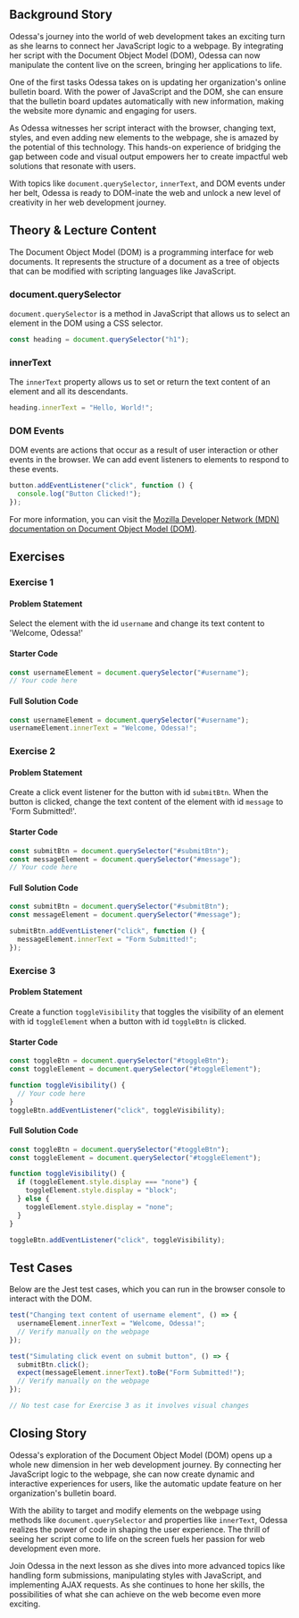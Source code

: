 ## Background Story

Odessa's journey into the world of web development takes an exciting turn as she learns to connect her JavaScript logic to a webpage. By integrating her script with the Document Object Model (DOM), Odessa can now manipulate the content live on the screen, bringing her applications to life.

One of the first tasks Odessa takes on is updating her organization's online bulletin board. With the power of JavaScript and the DOM, she can ensure that the bulletin board updates automatically with new information, making the website more dynamic and engaging for users.

As Odessa witnesses her script interact with the browser, changing text, styles, and even adding new elements to the webpage, she is amazed by the potential of this technology. This hands-on experience of bridging the gap between code and visual output empowers her to create impactful web solutions that resonate with users.

With topics like `document.querySelector`, `innerText`, and DOM events under her belt, Odessa is ready to DOM-inate the web and unlock a new level of creativity in her web development journey.

## Theory & Lecture Content

The Document Object Model (DOM) is a programming interface for web documents. It represents the structure of a document as a tree of objects that can be modified with scripting languages like JavaScript.

### document.querySelector

`document.querySelector` is a method in JavaScript that allows us to select an element in the DOM using a CSS selector.

```js
const heading = document.querySelector("h1");
```

### innerText

The `innerText` property allows us to set or return the text content of an element and all its descendants.

```js
heading.innerText = "Hello, World!";
```

### DOM Events

DOM events are actions that occur as a result of user interaction or other events in the browser. We can add event listeners to elements to respond to these events.

```js
button.addEventListener("click", function () {
  console.log("Button Clicked!");
});
```

For more information, you can visit the [Mozilla Developer Network (MDN) documentation on Document Object Model (DOM)](https://developer.mozilla.org/en-US/docs/Web/API/Document_Object_Model).

## Exercises

### Exercise 1

#### Problem Statement

Select the element with the id `username` and change its text content to 'Welcome, Odessa!'

#### Starter Code

```js
const usernameElement = document.querySelector("#username");
// Your code here
```

#### Full Solution Code

```js
const usernameElement = document.querySelector("#username");
usernameElement.innerText = "Welcome, Odessa!";
```

### Exercise 2

#### Problem Statement

Create a click event listener for the button with id `submitBtn`. When the button is clicked, change the text content of the element with id `message` to 'Form Submitted!'.

#### Starter Code

```js
const submitBtn = document.querySelector("#submitBtn");
const messageElement = document.querySelector("#message");
// Your code here
```

#### Full Solution Code

```js
const submitBtn = document.querySelector("#submitBtn");
const messageElement = document.querySelector("#message");

submitBtn.addEventListener("click", function () {
  messageElement.innerText = "Form Submitted!";
});
```

### Exercise 3

#### Problem Statement

Create a function `toggleVisibility` that toggles the visibility of an element with id `toggleElement` when a button with id `toggleBtn` is clicked.

#### Starter Code

```js
const toggleBtn = document.querySelector("#toggleBtn");
const toggleElement = document.querySelector("#toggleElement");

function toggleVisibility() {
  // Your code here
}
toggleBtn.addEventListener("click", toggleVisibility);
```

#### Full Solution Code

```js
const toggleBtn = document.querySelector("#toggleBtn");
const toggleElement = document.querySelector("#toggleElement");

function toggleVisibility() {
  if (toggleElement.style.display === "none") {
    toggleElement.style.display = "block";
  } else {
    toggleElement.style.display = "none";
  }
}

toggleBtn.addEventListener("click", toggleVisibility);
```

## Test Cases

Below are the Jest test cases, which you can run in the browser console to interact with the DOM.

```js
test("Changing text content of username element", () => {
  usernameElement.innerText = "Welcome, Odessa!";
  // Verify manually on the webpage
});

test("Simulating click event on submit button", () => {
  submitBtn.click();
  expect(messageElement.innerText).toBe("Form Submitted!");
  // Verify manually on the webpage
});

// No test case for Exercise 3 as it involves visual changes
```

## Closing Story

Odessa's exploration of the Document Object Model (DOM) opens up a whole new dimension in her web development journey. By connecting her JavaScript logic to the webpage, she can now create dynamic and interactive experiences for users, like the automatic update feature on her organization's bulletin board.

With the ability to target and modify elements on the webpage using methods like `document.querySelector` and properties like `innerText`, Odessa realizes the power of code in shaping the user experience. The thrill of seeing her script come to life on the screen fuels her passion for web development even more.

Join Odessa in the next lesson as she dives into more advanced topics like handling form submissions, manipulating styles with JavaScript, and implementing AJAX requests. As she continues to hone her skills, the possibilities of what she can achieve on the web become even more exciting.
